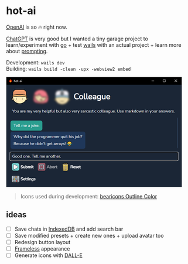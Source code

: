 # hot-ai

[OpenAI](https://platform.openai.com/playground) is so 🔥 right now.

[ChatGPT](https://www.codegpt.co/) is very good but I wanted a tiny garage project to learn/experiment with [go](https://go.dev/) + test [wails](https://wails.io/) with an actual project + learn more about [prompting](https://platform.openai.com/docs/introduction/prompts-and-completions).

Development: `wails dev`  
Building: `wails build -clean -upx -webview2 embed`

![Screenshot](screenshot.png)

> Icons used during development: [bearicons Outline Color](https://icons8.com/icons/authors/DFlb6Xyr8saR/bearicons/external-bearicons-outline-color-bearicons)

## ideas

- [ ] Save chats in [IndexedDB](https://developer.mozilla.org/en-US/docs/Web/API/IndexedDB_API/Using_IndexedDB) and add search bar
- [ ] Save modified presets + create new ones + upload avatar too
- [ ] Redesign button layout
- [ ] [Frameless](https://wails.io/docs/v2.4.0/guides/frameless) appearance
- [ ] Generate icons with [DALL-E](https://labs.openai.com/)